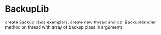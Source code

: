 # BackupLib
create Backup class exemplars,
create new thread and call BackupHandler method on thread with array of backup class in arguments
